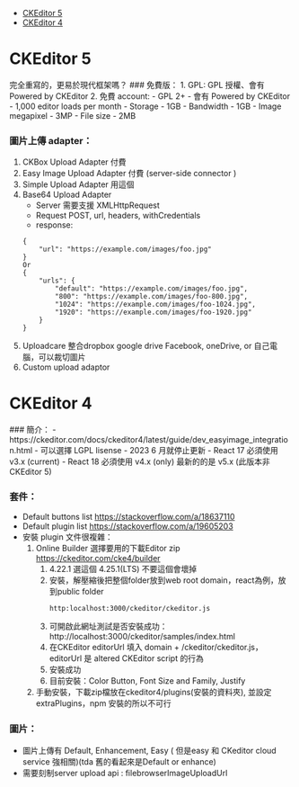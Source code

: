 - [CKEditor 5](#ckeditor-5)
- [CKEditor 4](#ckeditor-4)

<h1 id="ckeidtor-5">CKEditor 5</h1>
完全重寫的，更易於現代框架嗎？  
### 免費版：
1. GPL: GPL 授權、會有 Powered by CKEditor
2. 免費 account: 
  - GPL 2+
  - 會有 Powered by CKEditor
  - 1,000 editor loads per month		
  - Storage - 1GB
  - Bandwidth - 1GB
  - Image megapixel - 3MP
  - File size - 2MB

### 圖片上傳 adapter：
1. CKBox Upload Adapter 付費
2. Easy Image Upload Adapter 付費 (server-side connector )
3. Simple Upload Adapter 用這個
4. Base64 Upload Adapter
   - Server 需要支援 XMLHttpRequest 
   - Request POST, url, headers, withCredentials
   - response:
    ```
    {
        "url": "https://example.com/images/foo.jpg"
    }
    Or 
    {
        "urls": {
            "default": "https://example.com/images/foo.jpg",
            "800": "https://example.com/images/foo-800.jpg",
            "1024": "https://example.com/images/foo-1024.jpg",
            "1920": "https://example.com/images/foo-1920.jpg"
        }
    }
    ```
5. Uploadcare 整合dropbox google drive Facebook, oneDrive,  or 自己電腦，可以裁切圖片
6. Custom upload adaptor 

<h1 id="ckeidtor-4">CKEditor 4</h1>
### 簡介：
- https://ckeditor.com/docs/ckeditor4/latest/guide/dev_easyimage_integration.html
- 可以選擇 LGPL lisense
- 2023 6 月就停止更新
- React 17 必須使用 v3.x (current)
- React 18 必須使用 v4.x (only) 最新的的是 v5.x (此版本非 CKEditor 5)

### 套件：
- Default buttons list https://stackoverflow.com/a/18637110
- Default plugin list https://stackoverflow.com/a/19605203
- 安裝 plugin 文件很複雜：
  1. Online Builder 選擇要用的下載Editor zip https://ckeditor.com/cke4/builder
      1. 4.22.1 選這個 4.25.1(LTS) 不要這個會壞掉
      2. 安裝，解壓縮後把整個folder放到web root domain，react為例，放到public folder
          ```
          http:localhost:3000/ckeditor/ckeditor.js
          ```
      3. 可開啟此網址測試是否安裝成功：http://localhost:3000/ckeditor/samples/index.html
      4. 在CKEditor editorUrl 填入 domain + /ckeditor/ckeditor.js，editorUrl 是 altered CKEditor script 的行為
      5. 安裝成功
      6. 目前安裝：Color Button, Font Size and Family, Justify
  2. 手動安裝，下載zip檔放在ckeditor4/plugins(安裝的資料夾), 並設定extraPlugins，npm 安裝的所以不可行

### 圖片：
- 圖片上傳有 Default, Enhancement, Easy ( 但是easy 和 CKeditor cloud service 強相關)(tda 舊的看起來是Default or enhance)
- 需要刻制server upload api : filebrowserImageUploadUrl


